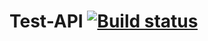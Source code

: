 # Test-API [![Build status](https://ci.appveyor.com/api/projects/status/9n811ldiy3iw7k1a?svg=true)](https://ci.appveyor.com/project/Aleksey43n/test-api)
